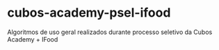 # cubos-academy-psel-ifood
Algoritmos de uso geral realizados durante processo seletivo da Cubos Academy + IFood
